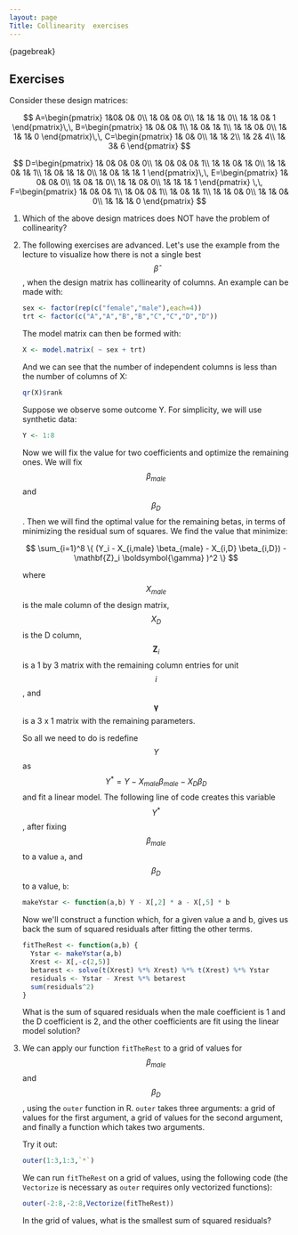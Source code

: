 ```yaml
---
layout: page
Title: Collinearity  exercises
---
```


{pagebreak} 

## Exercises


Consider these design matrices:

$$
A=\begin{pmatrix}
1&0& 0& 0\\
1& 0& 0& 0\\
1& 1& 1& 0\\
1& 1& 0& 1
\end{pmatrix}\,\,
B=\begin{pmatrix}
1& 0& 0& 1\\
1& 0& 1& 1\\
1& 1& 0& 0\\
1& 1& 1& 0
\end{pmatrix}\,\,
C=\begin{pmatrix}
1& 0& 0\\
1& 1& 2\\
1& 2& 4\\
1& 3& 6
\end{pmatrix} 
$$

$$
D=\begin{pmatrix}
1& 0& 0& 0& 0\\
1& 0& 0& 0& 1\\
1& 1& 0& 1& 0\\
1& 1& 0& 1& 1\\
1& 0& 1& 1& 0\\
1& 0& 1& 1& 1
\end{pmatrix}\,\,
E=\begin{pmatrix}
1& 0& 0& 0\\
1& 0& 1& 0\\
1& 1& 0& 0\\
1& 1& 1& 1
\end{pmatrix} \,\,
F=\begin{pmatrix}
1& 0& 0& 1\\
1& 0& 0& 1\\
1& 0& 1& 1\\
1& 1& 0& 0\\
1& 1& 0& 0\\
1& 1& 1& 0
\end{pmatrix}
$$


1. Which of the above design matrices does NOT have the problem of collinearity?


2. The following exercises are advanced. Let's use the example from the lecture to visualize how there is not a single best $$\hat{\beta}$$, when the design matrix has collinearity of columns. An example can be made with:

    
    ```r
    sex <- factor(rep(c("female","male"),each=4))
    trt <- factor(c("A","A","B","B","C","C","D","D"))
    ```

    The model matrix can then be formed with:

    
    ```r
    X <- model.matrix( ~ sex + trt)
    ```

    And we can see that the number of independent columns is less than the number of columns of X:

    
    ```r
    qr(X)$rank
    ```
    Suppose we observe some outcome Y. For simplicity, we will use synthetic data:

    
    ```r
    Y <- 1:8
    ```

    Now we will fix the value for two coefficients and optimize the remaining ones. We will fix $$\beta_{male}$$ and $$\beta_D$$. Then we will find the optimal value for the remaining betas, in terms of minimizing the residual sum of squares. We find the value that minimize:

    $$
\sum_{i=1}^8  \{ (Y_i - X_{i,male} \beta_{male} - X_{i,D} \beta_{i,D}) - \mathbf{Z}_i \boldsymbol{\gamma} )^2 \}
    $$

    where $$X_{male}$$ is the male column of the design matrix, $$X_D$$ is the D column, $$\mathbf{Z}_i$$ is a 1 by 3 matrix with the remaining column entries for unit $$i$$, and $$\boldsymbol{\gamma}$$ is a 3 x 1 matrix with the remaining parameters.

    So all we need to do is redefine $$Y$$ as $$Y^* = Y - X_{male} \beta_{male} - X_{D} \beta_D$$ and fit a linear model. The following line of code creates this  variable $$Y^*$$, after fixing $$\beta_{male}$$ to a value `a`, and $$\beta_D$$ to a value, `b`:

    
    ```r
    makeYstar <- function(a,b) Y - X[,2] * a - X[,5] * b
    ```

    Now we'll construct a function which, for a given value a and b, gives us back the sum of squared residuals after fitting the other terms.

    
    ```r
    fitTheRest <- function(a,b) {
      Ystar <- makeYstar(a,b)
      Xrest <- X[,-c(2,5)]
      betarest <- solve(t(Xrest) %*% Xrest) %*% t(Xrest) %*% Ystar
      residuals <- Ystar - Xrest %*% betarest
      sum(residuals^2)
    }
    ```

    What is the sum of squared residuals when the male coefficient is 1 and the D coefficient is 2, and the other coefficients are fit using the linear model solution?




3. We can apply our function `fitTheRest` to a grid of values for $$\beta_{male}$$ and $$\beta_D$$, using the `outer` function in R. `outer` takes three arguments: a grid of values for the first argument, a grid of values for the second argument, and finally a function which takes two arguments.

    Try it out: 

    
    ```r
    outer(1:3,1:3,`*`)
    ```
    
    We can run `fitTheRest` on a grid of values, using the following code (the `Vectorize` is necessary as `outer` requires only vectorized functions):

    
    ```r
    outer(-2:8,-2:8,Vectorize(fitTheRest))
    ```
    
    In the grid of values, what is the smallest sum of squared residuals?
    



